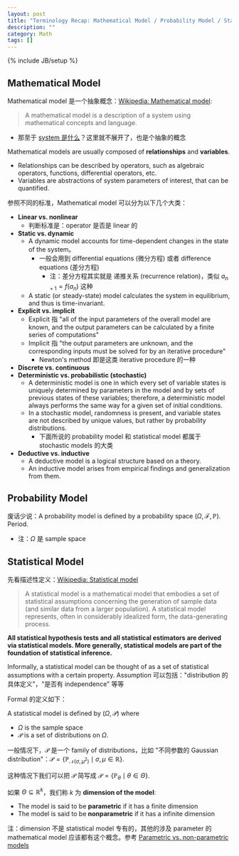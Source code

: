 ```yaml
---
layout: post
title: "Terminology Recap: Mathematical Model / Probability Model / Statistical Model"
description: ""
category: Math
tags: []
---
```

{% include JB/setup %}

## Mathematical Model

Mathematical model 是一个抽象概念：[Wikipedia: Mathematical model](https://en.wikipedia.org/wiki/Mathematical_model):

> A mathematical model is a description of a system using mathematical concepts and language.

- 那至于 [system 是什么](https://en.wikipedia.org/wiki/System)？这里就不展开了，也是个抽象的概念

Mathematical models are usually composed of **relationships** and **variables**. 

- Relationships can be described by operators, such as algebraic operators, functions, differential operators, etc. 
- Variables are abstractions of system parameters of interest, that can be quantified.

参照不同的标准，Mathematical model 可以分为以下几个大类：

- **Linear vs. nonlinear**
    - 判断标准是：operator 是否是 linear 的
- **Static vs. dynamic**
    - A dynamic model accounts for time-dependent changes in the state of the system。
        - 一般会用到 differential equations (微分方程) 或者 difference equations (差分方程)
            - 注：差分方程其实就是 递推关系 (recurrence relation)，类似 $a_{n+1} = f(a_n)$ 这种
    - A static (or steady-state) model calculates the system in equilibrium, and thus is time-invariant.
- **Explicit vs. implicit**
    - Explicit 指 "all of the input parameters of the overall model are known, and the output parameters can be calculated by a finite series of computations"
    - Implicit 指 "the output parameters are unknown, and the corresponding inputs must be solved for by an iterative procedure"
        - Newton's method 即是这类 iterative procedure 的一种
- **Discrete vs. continuous**
- **Deterministic vs. probabilistic (stochastic)**
    - A deterministic model is one in which every set of variable states is uniquely determined by parameters in the model and by sets of previous states of these variables; therefore, a deterministic model always performs the same way for a given set of initial conditions. 
    - In a stochastic model, randomness is present, and variable states are not described by unique values, but rather by probability distributions.
        - 下面所说的 probability model 和 statistical model 都属于 stochastic models 的大类
- **Deductive vs. inductive**
    - A deductive model is a logical structure based on a theory. 
    - An inductive model arises from empirical findings and generalization from them. 

## Probability Model

废话少说：A probability model is defined by a probability space $(\Omega, \mathcal{F}, \mathbb{P})$. Period.

- 注：$\Omega$ 是 sample space

## Statistical Model

先看描述性定义：[Wikipedia: Statistical model](https://en.wikipedia.org/wiki/Statistical_model)

> A statistical model is a mathematical model that embodies a set of statistical assumptions concerning the generation of sample data (and similar data from a larger population). A statistical model represents, often in considerably idealized form, the data-generating process.

**All statistical hypothesis tests and all statistical estimators are derived via statistical models. More generally, statistical models are part of the foundation of statistical inference.**

Informally, a statistical model can be thought of as a set of statistical assumptions with a certain property. Assumption 可以包括："distribution 的具体定义"，"是否有 independence" 等等

Formal 的定义如下：

A statistical model is defined by $(\Omega, \mathcal{P})$ where

- $\Omega$ is the sample space
- $\mathcal{P}$ is a set of distributions on $\Omega$.

一般情况下，$\mathcal{P}$ 是一个 family of distributions，比如 "不同参数的 Gaussian distribution"：$\mathcal{P} = \lbrace \mathbb{P}_{\mathcal{N}(\sigma, \mu^2)} \mid \sigma, \mu \in \mathbb{R}\rbrace$.

这种情况下我们可以把 $\mathcal{P}$ 简写成 $\mathcal{P} = \lbrace \mathbb{P}_{\theta} \mid \theta \in \Theta\rbrace$. 

如果 $\Theta \subseteq \mathbb{R}^k$，我们称 $k$ 为 **dimension of the model**:

- The model is said to be **parametric** if it has a finite dimension
- The model is said to be **nonparametric** if it has a infinite dimension

注：dimension 不是 statistical model 专有的，其他的涉及 parameter 的 mathematical model 应该都有这个概念。参考 [Parametric vs. non-parametric models](/math/2015/06/20/parametric-vs-non-parametric-models)


